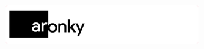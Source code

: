 <div align="center">
  <a href="https://github.com/AronkyTechnologies/.github">
    <img src="Logo Cropped (Banner Reddit) (1) Nuovo.png" alt="Logo">
  </a>
